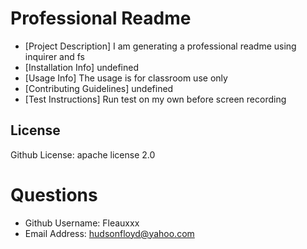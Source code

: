 # Professional Readme
* [Project Description] I am generating a professional readme using inquirer and fs
* [Installation Info] undefined
* [Usage Info] The usage is for classroom use only
* [Contributing Guidelines] undefined
* [Test Instructions] Run test on my own before screen recording
## License
Github License: apache license 2.0
# Questions
* Github Username: Fleauxxx
* Email Address: hudsonfloyd@yahoo.com